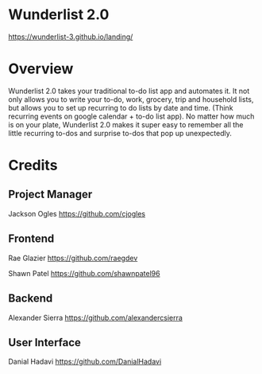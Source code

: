 # Wunderlist 2.0

https://wunderlist-3.github.io/landing/

# Overview

Wunderlist 2.0 takes your traditional to-do list app and automates it. It not only allows you to write your to-do, work, grocery, trip and household lists, but allows you to set up recurring to do lists by date and time. (Think recurring events on google calendar + to-do list app). No matter how much is on your plate, Wunderlist 2.0 makes it super easy to remember all the little recurring to-dos and surprise to-dos that pop up unexpectedly.

# Credits

<h2>Project Manager</h2>

Jackson Ogles https://github.com/cjogles

<h2>Frontend</h2>

Rae Glazier https://github.com/raegdev

Shawn Patel https://github.com/shawnpatel96

<h2>Backend</h2> 

Alexander Sierra https://github.com/alexandercsierra

<h2>User Interface</h2>

Danial Hadavi https://github.com/DanialHadavi

